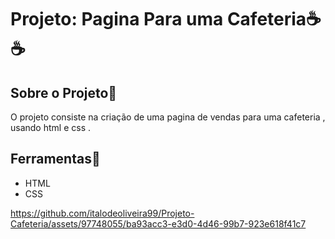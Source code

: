 <h1>
   <p>Projeto: Pagina Para uma Cafeteria☕☕<p> 
</h1>

## Sobre o  Projeto📃
 
 O projeto consiste na criação  de uma  pagina de vendas  para uma cafeteria , usando html e css .

## Ferramentas🔨

* HTML
* CSS


https://github.com/italodeoliveira99/Projeto-Cafeteria/assets/97748055/ba93acc3-e3d0-4d46-99b7-923e618f41c7





